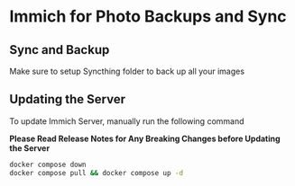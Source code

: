 # Immich for Photo Backups and Sync

## Sync and Backup

Make sure to setup Syncthing folder to back up all your images


## Updating the Server
To update Immich Server, manually run the following command 

**Please Read Release Notes for Any Breaking Changes before Updating the Server**

```zsh
docker compose down
docker compose pull && docker compose up -d
```
